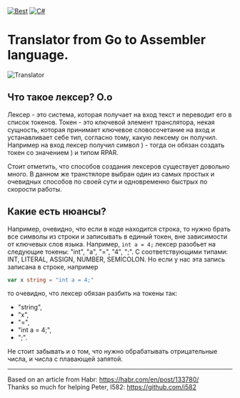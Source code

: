 [![Best](https://img.shields.io/badge/The%20best%20TRANSLATOR-GO-blue)](https://github.com/VasilevMaxim/TranslatorGo)
[![C#](https://img.shields.io/badge/Code%20Style-C%23-blueviolet)](https://docs.microsoft.com/en-us/dotnet/standard/design-guidelines/index?redirectedfrom=MSDN)
# Translator from Go to Assembler language.   


![Translator](https://sun9-37.userapi.com/c858032/v858032731/1890f7/F0RMRY0Npr4.jpg "GO")

## Что такое лексер? О.o

Лексер - это система, которая получает на вход текст и переводит его в список токенов. Токен - это ключевой элемент транслятора, некая сущность, которая принимает ключевое словосочетание на вход и устанавливает себе тип, согласно тому, какую лексему он получил. Например на вход лексер получил символ ) - тогда он обязан создать токен со значением ) и типом RPAR.

Стоит отметить, что способов создания лексеров существует довольно много. В данном же транстялоре выбран один из самых простых и очевидных способов по своей сути и одновременно быстрых по скорости работы.

## Какие есть нюансы?
Например, очевидно, что если в коде находится строка, то нужно брать все символы из строки и записывать в единый токен, вне зависимости от ключевых слов языка. 
Например, `int a = 4;` лексер разобьет на следующие токены: "int", "a", "=", "4", ";". С соответствующими типами: INT, LITERAL, ASSIGN, NUMBER, SEMICOLON. Но если у нас эта запись записана в строке, например    

```go
var x string = "int a = 4;"
```

то очевидно, что лексер обязан разбить на токены так:    
- "string",   
- "x",    
- "=",   
- "int a = 4;",   
- ";".


Не стоит забывать и о том, что нужно обрабатывать отрицательные числа, и числа с плавающей запятой. 

_____

Based on an article from Habr: https://habr.com/en/post/133780/     
Thanks so much for helping Peter, I582: https://github.com/i582
